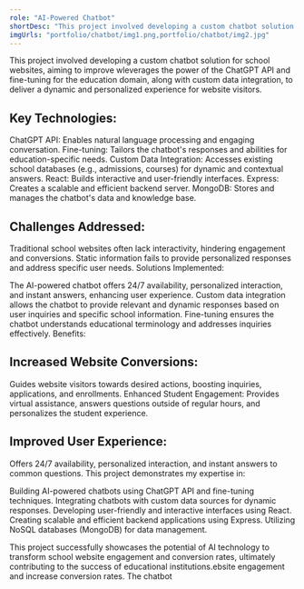 ```yaml
---
role: "AI-Powered Chatbot"
shortDesc: "This project involved developing a custom chatbot solution for school websites, aiming to improve wleverages the power of the ChatGPT API and fine-tuning for the education domain, along with custom data integration, to deliver a dynamic and personalized experience for website visitors."
imgUrls: "portfolio/chatbot/img1.png,portfolio/chatbot/img2.jpg"
---
```


This project involved developing a custom chatbot solution for school websites, aiming to improve wleverages the power of the ChatGPT API and fine-tuning for the education domain, along with custom data integration, to deliver a dynamic and personalized experience for website visitors.

## Key Technologies:
ChatGPT API: Enables natural language processing and engaging conversation.
Fine-tuning: Tailors the chatbot's responses and abilities for education-specific needs.
Custom Data Integration: Accesses existing school databases (e.g., admissions, courses) for dynamic and contextual answers.
React: Builds interactive and user-friendly interfaces.
Express: Creates a scalable and efficient backend server.
MongoDB: Stores and manages the chatbot's data and knowledge base.
## Challenges Addressed:
Traditional school websites often lack interactivity, hindering engagement and conversions.
Static information fails to provide personalized responses and address specific user needs.
Solutions Implemented:

The AI-powered chatbot offers 24/7 availability, personalized interaction, and instant answers, enhancing user experience.
Custom data integration allows the chatbot to provide relevant and dynamic responses based on user inquiries and specific school information.
Fine-tuning ensures the chatbot understands educational terminology and addresses inquiries effectively.
Benefits:

## Increased Website Conversions:
Guides website visitors towards desired actions, boosting inquiries, applications, and enrollments.
Enhanced Student Engagement: Provides virtual assistance, answers questions outside of regular hours, and personalizes the student experience.
## Improved User Experience:
Offers 24/7 availability, personalized interaction, and instant answers to common questions.
This project demonstrates my expertise in:

Building AI-powered chatbots using ChatGPT API and fine-tuning techniques.
Integrating chatbots with custom data sources for dynamic responses.
Developing user-friendly and interactive interfaces using React.
Creating scalable and efficient backend applications using Express.
Utilizing NoSQL databases (MongoDB) for data management.

This project successfully showcases the potential of AI technology to transform school website engagement and conversion rates, ultimately contributing to the success of educational institutions.ebsite engagement and increase conversion rates. The chatbot 
